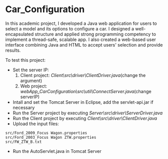 # Car_Configuration

In this academic project, I developed a Java web application for users to select a model and its options to configure a car. I designed a well-encapsulated structure and applied strong programming competency to implement a thread-safe, scalable app. I also created a web-based user interface combining Java and HTML to accept users' selection and provide results.

To test this project:
- Set the server IP:
  1) Client project: *Client\src\driver\ClientDriver.java*(change the argument)
  2) Web project: *webApp_CarConfiguration\src\util\ConnectServer.java*(change serverIP)
- Intall and set the Tomcat Server in Eclipse, add the servlet-api.jar if necessary
- Run the Server project by executing *Server\src\driver\ServerDriver.java*
- Run the Client project by executing *Client\src\driver\ClientDriver.java*
- Upload the input files:
```
src/Ford_2009_Focus Wagon.properties
src/Ford_2003_Focus Wagon ZTW.properties
src/FW_ZTW_B.txt
```
- Run the AutoServlet.java in Tomcat Server